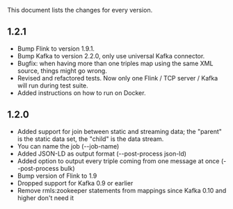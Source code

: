 This document lists the changes for every version.

## 1.2.1
* Bump Flink to version 1.9.1.
* Bump Kafka to version 2.2.0, only use universal Kafka connector.
* Bugfix: when having more than one triples map using the same XML source, things might go wrong.
* Revised and refactored tests. Now only one Flink / TCP server / Kafka will run during test suite.
* Added instructions on how to run on Docker.

## 1.2.0
* Added support for join between static and streaming data; the "parent" is the static data set, the "child" is the data stream.
* You can name the job (--job-name)
* Added JSON-LD as output format (--post-process json-ld)
* Added option to output every triple coming from one message at once (--post-process bulk)
* Bump version of Flink to 1.9
* Dropped support for Kafka 0.9 or earlier
* Remove rmls:zookeeper statements from mappings since Kafka 0.10 and higher don't need it
